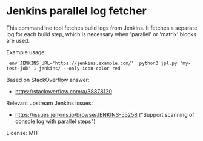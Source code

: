 # Jenkins parallel log fetcher

This commandline tool fetches build logs from Jenkins. It fetches a separate
log for each build step, which is necessary when 'parallel' or 'matrix' blocks are used.

Example usage:

     env JENKINS_URL='https://jenkins.example.com/'  python3 jpl.py 'my-test-job' 1 jenkins/ --only-icon-color red 

Based on StackOverflow answer:

  * https://stackoverflow.com/a/38878120

Relevant upstream Jenkins issues:

  * https://issues.jenkins.io/browse/JENKINS-55258 ("Support scanning of console log with parallel steps")

License: MIT
